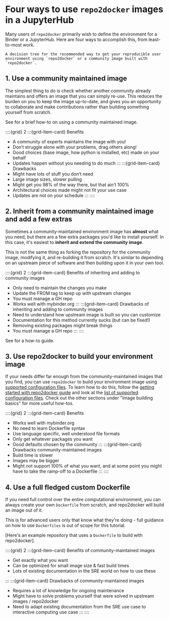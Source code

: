 # Four ways to use `repo2docker` images in a JupyterHub

Many users of `repo2docker` primarily wish to define the environment for a Binder or a JupyterHub. Here are four ways to accomplish this, from least-to-most work.

```{figure} ../_static/images/whentouse.svg
A decision tree for the recommended way to get your reproducible user environment using `repo2docker` or a community image built with `repo2docker`.
```

## 1. Use a community maintained image

The simplest thing to do is check whether another community already maintains and offers an image that you can simply re-use. This reduces the burden on you to keep the image up-to-date, and gives you an opportunity to collaborate and make contributions rather than building something yourself from scratch.

See [](./community-maintained.md) for a brief how-to on using a community maintained image.

::::{grid} 2
:::{grid-item-card} Benefits

- A community of experts maintains the image with you!
- Don’t struggle alone with your problems, drag others along!
- Good choices (base image, how python is installed, etc) made on your behalf
- Updates happen without you needing to do much
  :::
  :::{grid-item-card} Drawbacks
- Might have lots of stuff you don’t need
- Large image sizes, slower pulling
- Might get you 98% of the way there, but that ain’t 100%
- Architectural choices made might not fit your use case
- Updates are not on your schedule
  :::
  ::::

## 2. Inherit from a community maintained image and add a few extras

Sometimes a community-maintained environment image has **almost** what you need, but there are a few extra packages you'd like to install yourself. In this case, it's easiest to **inherit and extend the community image**.

This is not the same thing as forking the repository for the community image, modifying it, and re-building it from scratch. It's similar to depending on an upstream piece of software and then building upon it in your own tool.

::::{grid} 2
:::{grid-item-card} Benefits of inheriting and adding to community images

- Only need to maintain the changes you make
- Update the FROM tag to keep up with upstream changes
- You must manage a GH repo
- Works well with mybinder.org
  :::
  :::{grid-item-card} Drawbacks of inheriting and adding to community images
- Need to understand how upstream image is built so you can customize
- Documentation for this method currently sucks (but can be fixed!)
- Removing existing packages might break things
- You must manage a GH repo
  :::
  ::::

See [](./extend-community-image.md) for a how-to guide.

## 3. Use repo2docker to build your environment image

If your needs differ far enough from the community-maintained images that you find, you can use `repo2docker` to build your environment image using [supported configuration files](#config-files).
To learn how to do this, follow the [getting started with repo2docker guide](../start.md) and look at the [list of supported configuration files](#config-files).
Check out the other sections under "Image building basics" for more useful how-tos.

::::{grid} 2
:::{grid-item-card} Benefits

- Works well with mybinder.org
- No need to learn Dockerfile syntax
- Use language specific, well understood file formats
- Only get whatever packages you want
- Good defaults chosen by the community
  :::
  :::{grid-item-card} Drawbacks community-maintained images
- Build time is slower
- Images may be bigger
- Might not support 100% of what you want, and at some point you might have to take the ramp-off to a Dockerfile
  :::
  ::::

## 4. Use a full fledged custom Dockerfile

If you need full control over the entire computational environment, you can always create your own `Dockerfile` from scratch, and repo2docker will build an image out of it.

This is for advanced users only that know what they're doing - full guidance on how to use `Dockerfiles` is out of scope for this tutorial.

[Here's an example repository that uses a `Dockerfile` to build with repo2docker].

::::{grid} 2
:::{grid-item-card} Benefits of community-maintained images

- Get exactly what you want
- Can be optimized for small image size & fast build times
- Lots of existing documentation in the SRE world on how to use these

:::
:::{grid-item-card} Drawbacks of community-maintained images

- Requires a lot of knowledge for ongoing maintenance
- Might have to solve problems yourself that were solved in upstream images / repo2docker
- Need to adapt existing documentation from the SRE use case to interactive computing use case
  :::
  ::::
